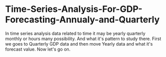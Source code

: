 # Time-Series-Analysis-For-GDP-Forecasting-Annualy-and-Quarterly
In time series analysis data related to time it may be yearly quarterly monthly or hours many possibility. And what it's pattern to study there. First we goes to Quarterly GDP data and then move Yearly data and what it's forecast value. Now let's go on.
